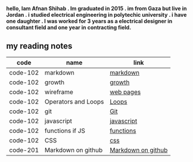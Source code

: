 #### hello, Iam Afnan Shihab . Im graduated in 2015 . im from Gaza but live in Jordan . i studied electrical engineering in polytechic university . i have one daughter . I was worked for 3 years as a electrical designer in consultant field and one year in contracting field.





## my reading notes

| code       | name         | link |
| ------------- | ------------- | -----|
| code-102       | markdown             |[markdown](https://afnanshihab.github.io/reading-notes/markdown)     |
|code-102       | growth         |[growth](https://afnanshihab.github.io/reading-notes/growth)    |
| code-102        | wireframe             |  [web pages](https://afnanshihab.github.io/reading-notes/wireframe)  |
| code-102      |Operators and Loops          |    [Loops](https://afnanshihab.github.io/reading-notes/LOOPS)  |
| code-102     |    git          |           [Git](https://afnanshihab.github.io/reading-notes/git)    |
| code-102      |   javascript          |           [javascript ](https://afnanshihab.github.io/reading-notes/javascript)    |
| code-102       | functions if JS          |           [functions ](https://afnanshihab.github.io/reading-notes/functions   )    |
| code-102    |   CSS          |           [css ](https://afnanshihab.github.io/reading-notes/css     )    |
|code-201    |   Markdown on github        |           [Markdown on github ](    )    |

